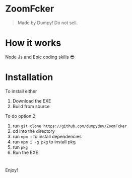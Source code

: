 # ZoomFcker
> Made by Dumpy! Do not sell.
# How it works

   Node Js and Epic coding skills 😎

# Installation
To install either
1. Download the EXE
2. Build from source

To do option 2:
1. run ``git clone https://github.com/dumpydev/ZoomFcker``
2. cd into the directory
3. run ``npm i`` to install dependencies
4. run ``npm i -g pkg`` to install pkg
5. run ``pkg .``
6. Run the EXE.

#

Enjoy!



 


